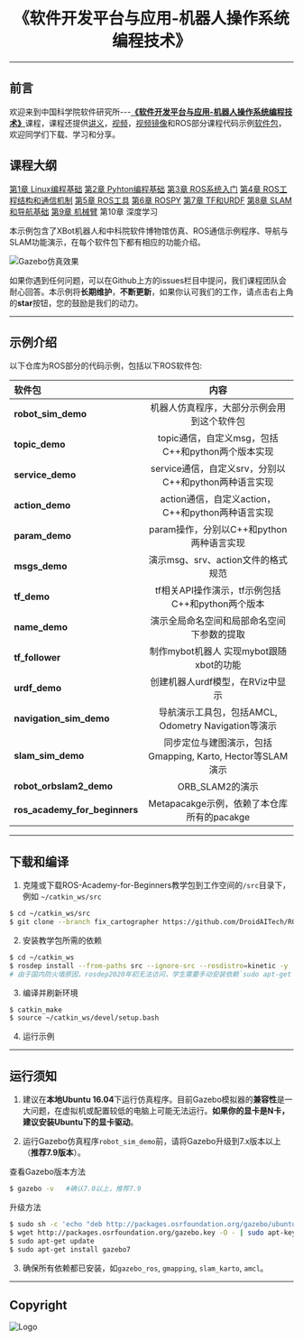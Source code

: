 # <center>《软件开发平台与应用-机器人操作系统编程技术》</center>

---

## 前言

欢迎来到中国科学院软件研究所---[**《软件开发平台与应用-机器人操作系统编程技术》**](https://github.com/YunxiangLuo/ros)课程，课程还提供[讲义](https://github.com/YunxiangLuo/ros)，[视频](https://space.bilibili.com/416516517/channel/detail?cid=108190)，[视频镜像](https://www.youtube.com/watch?v=f3eNCgWxTfQ&list=PL9qIom3qsNNT_8ysSe77hX-qClOePvfdC)和ROS部分课程代码示例[软件包](https://github.com/YunxiangLuo/roscode)，欢迎同学们下载、学习和分享。

## 课程大纲
[第1章 Linux编程基础](https://github.com/YunxiangLuo/ros/tree/master/chapter1)
[第2章 Pyhton编程基础](https://github.com/YunxiangLuo/ros/tree/master/chapter2)
[第3章 ROS系统入门](https://github.com/YunxiangLuo/ros/tree/master/chapter3)
[第4章 ROS工程结构和通信机制](https://github.com/YunxiangLuo/ros/tree/master/chapter4)
[第5章 ROS⼯具](https://github.com/YunxiangLuo/ros/tree/master/chapter5)
[第6章 ROSPY](https://github.com/YunxiangLuo/ros/tree/master/chapter6)
[第7章 TF和URDF](https://github.com/YunxiangLuo/ros/tree/master/chapter7)
[第8章 SLAM和导航基础](https://github.com/YunxiangLuo/ros/tree/master/chapter8)
[第9章 机械臂](https://github.com/YunxiangLuo/ros/tree/master/chapter9)
第10章 深度学习

本示例包含了XBot机器人和中科院软件博物馆仿真、ROS通信示例程序、导航与SLAM功能演示，在每个软件包下都有相应的功能介绍。

![Gazebo仿真效果](./robot_sim_demo.gif)

如果你遇到任何问题，可以在Github上方的issues栏目中提问，我们课程团队会耐心回答。本示例将**长期维护**，**不断更新**，如果你认可我们的工作，请点击右上角的**star**按钮，您的鼓励是我们的动力。

---
## 示例介绍
以下仓库为ROS部分的代码示例，包括以下ROS软件包:

| 软件包 | 内容 |
| :--- | :----: |
| **robot_sim_demo** | 机器人仿真程序，大部分示例会用到这个软件包 |
| **topic_demo** | topic通信，自定义msg，包括C++和python两个版本实现 |
| **service_demo** | service通信，自定义srv，分别以C++和python两种语言实现 |
| **action_demo** | action通信，自定义action，C++和python两种语言实现 |
| **param_demo** | param操作，分别以C++和python两种语言实现 |
| **msgs_demo** | 演示msg、srv、action文件的格式规范 |
| **tf_demo** | tf相关API操作演示，tf示例包括C++和python两个版本 |
| **name_demo** | 演示全局命名空间和局部命名空间下参数的提取 |
| **tf_follower** | 制作mybot机器人 实现mybot跟随xbot的功能 |
| **urdf_demo** |  创建机器人urdf模型，在RViz中显示  |
| **navigation_sim_demo** | 导航演示工具包，包括AMCL, Odometry Navigation等演示 |
| **slam_sim_demo** | 同步定位与建图演示，包括Gmapping, Karto, Hector等SLAM演示 |
| **robot_orbslam2_demo** | ORB_SLAM2的演示 |
| **ros_academy_for_beginners** | Metapacakge示例，依赖了本仓库所有的pacakge |

---

## 下载和编译

1. 克隆或下载ROS-Academy-for-Beginners教学包到工作空间的`/src`目录下，例如 `~/catkin_ws/src`
```sh
$ cd ~/catkin_ws/src
$ git clone --branch fix_cartographer https://github.com/DroidAITech/ROS-Academy-for-Beginners.git
```

2. 安装教学包所需的依赖
```sh
$ cd ~/catkin_ws
$ rosdep install --from-paths src --ignore-src --rosdistro=kinetic -y  
# 由于国内防火墙原因，rosdep2020年初无法访问，学生需要手动安装依赖`sudo apt-get install ros-kinetic-包名`
```

3. 编译并刷新环境
```sh
$ catkin_make
$ source ~/catkin_ws/devel/setup.bash
```

4. 运行示例

---
## 运行须知

1. 建议在**本地Ubuntu 16.04**下运行仿真程序。目前Gazebo模拟器的**兼容性**是一大问题，在虚拟机或配置较低的电脑上可能无法运行。**如果你的显卡是N卡，建议安装Ubuntu下的显卡驱动**。

2. 运行Gazebo仿真程序`robot_sim_demo`前，请将Gazebo升级到7.x版本以上（**推荐7.9版本**）。

  查看Gazebo版本方法
  ```sh
  $ gazebo -v   #确认7.0以上，推荐7.9
  ```

  升级方法

  ```sh
  $ sudo sh -c 'echo "deb http://packages.osrfoundation.org/gazebo/ubuntu-stable `lsb_release -cs` main" > /etc/apt/sources.list.d/gazebo-stable.list'
  $ wget http://packages.osrfoundation.org/gazebo.key -O - | sudo apt-key add -
  $ sudo apt-get update
  $ sudo apt-get install gazebo7
  ```

3. 确保所有依赖都已安装，如`gazebo_ros`, `gmapping`, `slam_karto`, `amcl`。



---
## Copyright

![Logo](./joint_logo.png)
